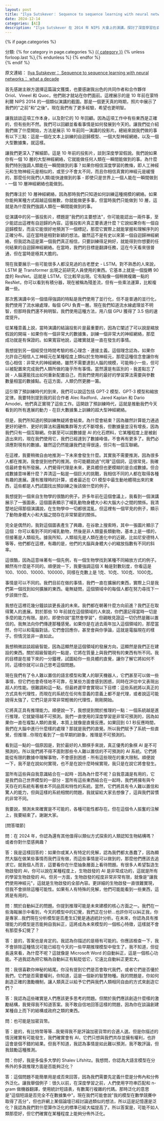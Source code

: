 ```yaml
---
layout: post
title: "Ilya Sutskever： Sequence to sequence learning with neural networks： what a decade"
date: 2024-12-14
categories: [AI]
description: "Ilya Sutskever 在 2014 年 NIPS 大會上的演講，探討了深度學習在自然語言處理領域的突破性進展。"
---
```


{% if page.categories %}
<div class="categories">
  分類:
  {% for category in page.categories %}
    <a href="{{ site.baseurl }}/categories#{{ category }}">{{ category }}</a>
    {% unless forloop.last %},{% endunless %}
  {% endfor %}
</div>
{% endif %}

<span class="original-link">原文連結： [Ilya Sutskever： Sequence to sequence learning with neural networks： what a decade](https://www.youtube.com/watch?v=1yvBqasHLZs)</span> 

首先感謝主辦方選擇這篇論文獲獎，也要感謝我出色的共同作者和合作夥伴 Oriol、Vineel 和 Quoc，他們剛才就站在你們面前。這裡展示的是 10 年前在蒙特利爾 NIPS 2014 的一個類似演講的截圖。那是一個更天真的時期，照片中展示了我們的"之前"和"之後"。現在我們有了更多經驗，希望也更明智。

讓我談談這項工作本身，以及對它的 10 年回顧。因為這項工作中有些東西是正確的，但有些則不然。我們可以回顧並看看事情是如何發展到今天的。讓我們從介紹我們做了什麼開始，方法是展示 10 年前同一演講的投影片。總結來說我們做的事有以下三點：這是一個在文本上訓練的自迴歸模型、一個大型神經網絡，以及一個大型數據集，就這樣。

讓我們更深入了解細節。這是 10 年前的投影片，談到深度學習假說。我們說如果你有一個 10 層的大型神經網絡，它就能做任何人類在一瞬間能做到的事。為什麼我們特別強調人類能在一瞬間做到的事？如果你相信深度學習的教條，即人工神經元和生物神經元是相似的，或至少不會太不同，而且你相信真實的神經元是緩慢的，那麼任何我們(人類)能快速做到的事 - 即使只是世界上一個人能在一瞬間做到 - 一個 10 層神經網絡也能做到。

我們專注於 10 層神經網絡，因為那時我們只知道如何訓練這種規模的網絡。如果你能夠某種方式超越這個層數，你就能做更多事，但當時我們只能做到 10 層，這就是為什麼我們強調人類在一瞬間能做到的事。

從演講中的另一張投影片，標題是"我們的主要想法"，你可能能認出一兩件事，至少能認出這裡有自迴歸的內容。這張投影片真正要表達什麼？它說如果你有一個自迴歸模型，而且它能很好地預測下一個標記，那麼它實際上就能掌握和理解序列的正確分布。這在當時是相對新穎的想法。雖然這不是有史以來第一個自迴歸神經網絡，但我認為這是第一個我們真正相信，只要訓練得足夠好，就能得到你想要的任何結果的自迴歸神經網絡。在當時，我們的目標是翻譯任務，這在今天看來很普通，但在當時是極其大膽的。

現在我要展示一些可能很多人都沒見過的古老歷史 - LSTM。對不熟悉的人來說，LSTM 是 Transformer 出現之前研究人員使用的東西。它基本上就是一個旋轉 90 度的 ResNet。這就是 LSTM，它比較早出現。它有點像一個稍微複雜一點的 ResNet，你可以看到有積分器，現在被稱為殘差流，但有一些乘法運算，比較複雜一些。

那次舊演講中另一個值得強調的特點是我們使用了並行化，但不是普通的並行化，我們使用了流水線處理，每個 GPU 負責一層。現在我們知道流水線處理並不明智，但那時我們還不夠明智。我們使用這種方法，用八個 GPU 獲得了 3.5 倍的速度提升。

從某種意義上說，當時演講的結論投影片是最重要的，因為它闡述了可以說是縮放假說的開端 - 如果你有一個非常大的數據集，訓練一個非常大的神經網絡，那麼成功就是有保證的。如果寬容地說，這確實就是一直在發生的事情。

我想提到另一個經受住時間考驗的核心理念 - 連接主義。這個理念認為，如果你允許自己相信人工神經元在某種程度上類似於生物神經元，那麼這種信念會讓你有信心相信：非常大的神經網絡，雖然不需要達到人腦的規模，可能稍小一些，但可以被配置來完成我們人類所做的幾乎所有事情。當然還是有區別的 - 我差點忘了說 - 人腦還能找出如何重新配置自己，而我們使用的最好的學習算法需要與參數數量相當的數據點。在這方面，人類仍然更勝一籌。

這引領了預訓練時代的到來，我們可以說這包括 GPT-2 模型、GPT-3 模型和縮放定律。我要特別提到我的前合作者 Alec Radford、Jared Kaplan 和 Dario Amodei，他們真正實現了這些工作。這開啟了預訓練時代，這就是推動我們今天看到的所有進展的動力 - 在巨大數據集上訓練的超大型神經網絡。

但是，我們所知道的預訓練無疑將會結束。為什麼會結束？因為雖然計算能力通過更好的硬件、更好的算法和邏輯集群等方式不斷增長，但數據量並沒有增長，因為我們只有一個互聯網。你甚至可以說數據是 AI 的化石燃料，它某種程度上是被創造出來的，現在我們使用它，我們已經達到了數據峰值，不會再有更多了。我們必須應對現有的數據。雖然這仍然能讓我們走得很遠，但只有一個互聯網。

在這裡，我要稍微自由地推測一下未來會發生什麼。其實我不需要推測，因為很多人都在推測，我會提到他們的推測。你可能聽說過"代理"這個詞，這很常見，我確信最終會有所發展。人們覺得代理是未來，更具體但也更模糊的是合成數據。但合成數據意味著什麼？弄清這一點是一個巨大的挑戰，我相信不同的人都在取得各種有趣的進展。還有推理時的計算，或者最近在 O1 模型中最生動地體現出來的東西，這些都是人們試圖找出預訓練之後該做什麼的例子。

我想提到一個來自生物學的很酷的例子。許多年前在這個會議上，我看到一個演講展示了一張圖表，這個圖表顯示了哺乳動物身體大小和大腦大小之間的關係。我清楚地記得那個演講說，在生物學中一切都很混亂，但這裡有一個罕見的例子，顯示了動物身體大小和大腦之間存在非常緊密的關係。

完全是偶然的，我對這個圖表產生了興趣，在谷歌上搜索時，其中一張圖片顯示了這個：你可以看到不同的哺乳動物，然後是非人類靈長類動物，基本上是一樣的，但接著是人類祖先。據我所知，人類祖先是人類在進化中的近親，比如尼安德特人等等，他們都在這裡，有趣的是，他們的大腦與身體大小的縮放指數有不同的斜率。

這很酷，因為這意味著有一個先例，有一個生物學找到某種不同縮放方式的例子。顯然有什麼是不同的。順便說一下，我要強調這個 X 軸是對數刻度，你看這是 100、1000、10000、100000，同樣在克數上是 1克、10克、100克、1000克。

事情是可以不同的。我們目前在做的事情，我們一直在擴展的東西，實際上只是我們第一個找到如何擴展的東西。毫無疑問，這個領域中的每個人都在努力尋找下一步該做什麼。

我想在這裡花幾分鐘談談更長遠的未來。我們都在朝著什麼方向前進？我們正在取得驚人的進展。對於那些 10 年前就在這個領域的人來說，你們還記得當時一切是多麼的能力有限。是的，即使你說"當然會學習"，但親眼見證這一切仍然是難以置信的。我無法向你們傳達那種感覺。如果你是在過去兩年加入這個領域的，那麼當然，你可以和電腦對話，它們會回應你，甚至會與你爭論，這就是電腦現在的樣子。但情況並非一直如此。

我想稍微談談超級智能，因為這顯然是這個領域的發展方向，這顯然是我們正在建設的東西。關於超級智能的一點是，它將在質量上與我們現有的東西有所不同。我的目標是在接下來的一分鐘裡，試圖給你一些具體的直覺，讓你了解它將如何不同，這樣你就可以自己思考這個問題。

現在我們有了令人難以置信的語言模型和驚人的聊天機器人，它們甚至可以做一些事情，但它們也會奇怪地不可靠，在某些方面會感到困惑，同時在評估中又表現出超人的性能。很難調和這一點，但最終遲早會實現以下目標：這些系統將以真正的方式具有代理性，而現在的系統在任何有意義的意義上都不是代理，或者說這可能說得太強了，它們只是非常非常輕微的代理性，剛剛開始。

它將真正具有推理能力。順便說一下，我想提到關於推理的一點：一個系統越是進行推理，它就變得越不可預測。我們一直使用的深度學習是非常可預測的，因為如果你一直在複製人類的直覺，本質上就像是直覺反應。如果回到 0.1 秒反應時間，我們在大腦中進行什麼樣的處理？那就是我們的直覺。所以我們賦予了系統一些直覺，但推理...你現在看到了一些早期的跡象，推理是不可預測的。

看到這一點的一個原因是，對於最好的人類棋手來說，真正優秀的象棋 AI 是不可預測的。所以我們將不得不面對那些令人難以置信的不可預測的 AI 系統。它們將能從有限的數據中理解事物，不會感到困惑 - 所有這些現在的重大限制。順便說一下，我不是在說如何實現，也不是在說什麼時候實現，我只是在說它將會發生。

當所有這些與自我意識結合在一起時 - 因為為什麼不呢？自我意識是有用的，它是我們自己世界模型的一部分 - 當所有這些東西結合在一起時，我們將擁有與今天存在的系統有著根本不同品質和特性的系統。當然，它們將具有令人難以置信和驚人的能力，但與這樣的系統相關的問題，我就留給大家去想像了，這與我們習慣的非常不同。

我要說，預測未來確實是不可能的，各種可能性都存在。但在這個令人振奮的注解上，我要結束了。謝謝大家。

[問答環節]

問：在 2024 年，你認為還有其他值得以類似方式探索的人類認知生物結構嗎？或者你對什麼感興趣？

答：我是這樣回答的：如果你或某人有特定的見解，認為我們都太愚蠢了，因為顯然大腦在做某些事情而我們沒有做，而這些事情是可以做到的，那麼他們應該去追求它。就我個人而言，這要看你在什麼抽象層面上看待問題。有很多人希望製造生物啟發的 AI，你可以說在某種程度上，生物啟發的 AI 是非常成功的，這就是所有的學習生物啟發的 AI。但另一方面，生物啟發的程度非常非常有限，就像是"讓我們使用神經元"，這就是生物啟發的全部內容。更詳細的生物啟發一直很難實現，但我不會排除這種可能性。如果有人有特殊的見解，他們可能能看到一些東西，這將是有用的。

問：關於自動糾正的問題。你提到推理可能是未來建模的核心方面之一。我們在一些海報展示中看到，今天的模型中的幻覺，我們正在分析...也許你可以糾正我，你是專家...我們現在分析模型是否產生幻覺是通過統計分析。在未來，你認為具有推理能力的模型是否能夠自我糾正，這將成為未來模型的一個核心特徵，這樣就不會有那麼多幻覺了？

答：是的，答案也是肯定的。我認為你描述的是極有可能的。你應該檢查一下，我不會排除這種情況可能已經在今天的一些早期推理模型中發生了，我不知道，但從長遠來看，為什麼不呢？這就像是 Microsoft Word 的自動糾正，這是一個核心功能。不過我認為把它稱為自動糾正有點貶低它，它遠比自動糾正更宏大。

問：我很喜歡你神秘的結尾。你沒有提到它們是否會取代我們，或者它們是否優於我們，它們是否需要權利，你知道，這是一個新的智慧物種。我的問題是，你如何創造正確的激勵機制，讓人類真正以給予它們與我們人類相同自由的方式來創造它們？

答：我認為這些確實是人們應該更多思考的問題。但關於我們應該創造什麼樣的激勵結構，我覺得我不知道答案。我不敢自信地回答這樣的問題，因為你在談論創建某種自上而下的結構或政府之類的東西。

問：也可能是加密貨幣。

答：是的，有比特幣等等...我覺得我不是評論加密貨幣的合適人選。但是你描述的情況確實有可能發生，我們確實會有 AI，它們只想與我們共存並擁有權利，也許這會是個不錯的結果。但我不知道，我認為事情是如此難以預測，我不敢評論，但我鼓勵這種推測。

問：你好，我是多倫多大學的 Shalev Lifshitz。我想問，你認為大語言模型在分佈外的多跳推理方面是否能夠泛化？

答：這個問題不能簡單用是或否來回答，因為我們需要先定義什麼是分佈內和分佈外泛化。讓我舉個例子：很久以前，在深度學習之前，人們使用字符串匹配和 n-gram 做機器翻譯，使用統計短語表，有數萬行複雜的代碼。那時泛化的意思是"這個短語是否完全不在數據集中"。現在我們可能會說"我的模型在數學競賽中取得了高分"，但也許網上某個論壇已經討論過類似的想法，所以這是記憶還是泛化？我認為我們對什麼算作泛化的標準已經大幅提高了。所以答案是，可能不如人類那麼好，但它們確實在某種程度上能夠分佈外泛化。


